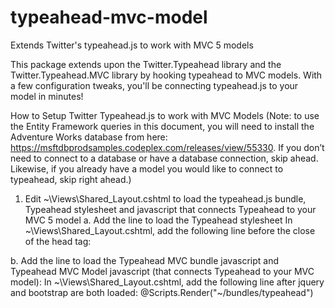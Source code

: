 # typeahead-mvc-model
Extends Twitter's typeahead.js to work with MVC 5 models

This package extends upon the Twitter.Typeahead library and the Twitter.Typeahead.MVC library by hooking typeahead to MVC models. With a few configuration tweaks, you'll be connecting typeahead.js to your model in minutes!

How to Setup Twitter Typeahead.js to work with MVC Models
(Note: to use the Entity Framework queries in this document, you will need to install the Adventure Works database from here: https://msftdbprodsamples.codeplex.com/releases/view/55330. If you don’t need to connect to a database or have a database connection, skip ahead.  Likewise, if you already have a model you would like to connect to typeahead, skip right ahead.)
1.	Edit ~\Views\Shared\_Layout.cshtml to load the typeahead.js bundle, Typeahead stylesheet and javascript that connects Typeahead to your MVC 5 model
a.	Add the line to load the Typeahead stylesheet
In ~\Views\Shared\_Layout.cshtml, add the following line before the close of the head tag:
<link rel="stylesheet" type="text/css" href="~/Content/typeahead.css" />

b.	Add the line to load the Typeahead MVC bundle javascript and Typeahead MVC Model javascript (that connects Typeahead to your MVC model):
In ~\Views\Shared\_Layout.cshtml, add the following line after jquery and bootstrap are both loaded:
    @Scripts.Render("~/bundles/typeahead")
    <script src="~/Scripts/typeahead.mvc.model.js" />
2.	Add a new Model to your project

a.	Right-click on the Models folder and choose Add > New Item…

b.	For the Name, type HelloWorld.cs and click Add

c.	In the Editor, add 3 new properties to the class. Hit F6 to Save and Build your project

        public int HelloWorldId { get; set; }
        public string Message { get; set; }
        public string Person { get; set; }
        public int PersonId { get; set; }

3.	Add the Entity Framework for AdventureWorks2012 to your project.

a.	Right-click on your project and choose Add > New Item…

b.	Choose “ADO.NET Entity Data Model”. For Name, type “AWModel.” Click Add

c.	Choose “EF Designer from data…” Click Next >

d.	Click New Connection…

e.	For Server name, type the name of the server you attached the AdventureWorks2012 database to. For “Select or enter a database name”, choose AdventureWorks2012. Click Ok

f.	For “Save connection settings in Web.Config as”, type AWEntities. Click Next >

g.	Expand Tables and Person. Choose Person

h.	For Model Namespace, type AWModel. Click Finish

i.	For some reason, Entity Framework does not like it when an entity’s primary key does not match the entity name. To fix this, open up AWModel.edmx

j.	Rename the BusinessEntityId column to PersonId. Hit F6 to Save and Build your project

4.	Add a new Scaffolded Item to your project

a.	Right-click on the Controllers folder and choose Add > New Scaffolded Item…

b.	Choose “MVC 5 Controller with views, using Entity Framework”. Click Add

c.	For the Model class, choose HelloWorld ([Project Name].Models)

d.	For the Data context class, choose the data context you created earlier, AWEntities ([Project Name])

e.	For the Controller name, HelloWorldController. Click Add

5.	You now have a Controller, Model and View. It’s time to get to work!
6.	Open up HelloWorldController.cs.
7.	Near the top of the file, add the using statements for Entity Framework exceptions:

using System.Data.Entity.Core;

8.	Add code to get people out of the AdventureWorks2012 database using Entity Framework:
        private List<Autocomplete> _GetPeople(string query)
        {
            List<Autocomplete> people = new List<Autocomplete>();
            try
            {
                var results = (from p in db.People
                               where (p.FirstName + " " + p.LastName).Contains(query)
                               orderby p.FirstName,p.LastName
                               select p).Take(10).ToList();
                foreach (var r in results)
                {
                    // create objects
                    Autocomplete person = new Autocomplete();

                    person.Name = string.Format("{0} {1}", r.FirstName, r.LastName);
                    person.Id = r.PersonId;

                    people.Add(person);
                }

            }
            catch (EntityCommandExecutionException eceex)
            {
                if (eceex.InnerException != null)
                {
                    throw eceex.InnerException;
                }
                throw;
            }
            catch
            {
                throw;
            }
            return people;
        }

9.	Add code to return the people in JSON format:
        public ActionResult GetPeople(string query)
        {
            return Json(_GetPeople(query), JsonRequestBehavior.AllowGet);
        }
10.	Add a using statement after the @model line at the top of the file so our HtmlHelper is available in the View:

@using WebApplication2.Models

11.	Since we are hiding the PersonId, we can remove the following code from the View:

12.	For model.Name, we need to change the control from EditorFor to AutocompleteFor. We also need to specify the key field, the method that Typeahead will call to get the people. The last parameter is false which will not have this field get the focus when the page is opened.

@Html.AutocompleteFor(model => model.Name, model => model.PersonId, "GetPeople", "HelloWorld", false)

13.	In HelloWorldController, set a breakpoint in the second Create() (under the [HttpPost] declaration) to inspect the results returned from web page after we test out Typeahead

14.	Set a breakpoint on the first line in the Create() method (underneath the HttpPost() declaration)

15.	Go back to Create.cshtml and hit F5 to test things out

16.	For Message, type “Hello World!”

17.	For Name, type “Anna.”  It might take a second or two but the list will populate with the top 10 matches. Choose “Anna Albright”

18.	Notice that, in your breakpoint, if you expand “helloWorld”, that PersonId is automatically set to 325.  Neat, huh?

19.	I will leave it to you to implement writing helloWorld back at to a database.  This is an example after all 



